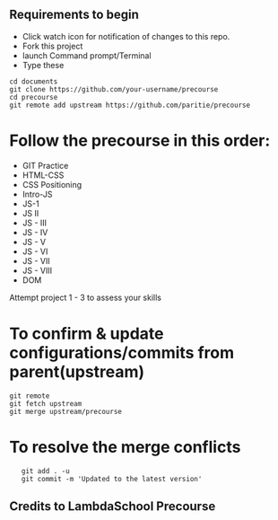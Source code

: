 ## Requirements to begin

- Click watch icon for notification of changes to this repo.
- Fork this project
- launch Command prompt/Terminal
- Type these 

```
cd documents 
git clone https://github.com/your-username/precourse
cd precourse 
git remote add upstream https://github.com/paritie/precourse

```

# Follow the precourse in this order:

- GIT Practice
- HTML-CSS
- CSS Positioning
- Intro-JS
- JS-1
- JS II
- JS - III
- JS - IV
- JS - V
- JS - VI
- JS - VII
- JS - VIII
- DOM

Attempt project 1 - 3 to assess your skills

# To confirm & update configurations/commits from parent(upstream)

```
git remote 
git fetch upstream
git merge upstream/precourse
```

# To resolve the merge conflicts

```
   git add . -u
   git commit -m 'Updated to the latest version'

```

## Credits to LambdaSchool Precourse 

